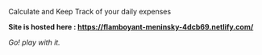Calculate and Keep Track of your daily expenses

**Site is hosted here :
https://flamboyant-meninsky-4dcb69.netlify.com/**

*Go! play with it.*

